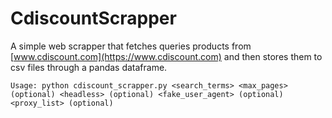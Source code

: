 # CdiscountScrapper

A simple web scrapper that fetches queries products from [www.cdiscount.com](https://www.cdiscount.com) and then stores them to csv files through a pandas dataframe.



```
Usage: python cdiscount_scrapper.py <search_terms> <max_pages> (optional) <headless> (optional) <fake_user_agent> (optional) <proxy_list> (optional)
```